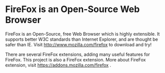 # FireFox is an Open-Source Web Browser

FireFox is an Open-Source, free Web Browser which is highly extensible. It supports better W3C standards than Internet Explorer, and are thought be safer than IE. Visit http://www.mozilla.com/firefox to download and try!

There are several FireFox extensions, adding many useful features for FireFox. This project is also a FireFox extension. More about FireFox extension, visit https://addons.mozilla.com/firefox .

